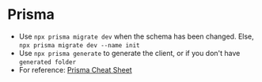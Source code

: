 # Prisma

- Use `npx prisma migrate dev` when the schema has been changed. Else, `npx prisma migrate dev --name init`
- Use `npx prisma generate` to generate the client, or if you don't have `generated folder`
- For reference: [Prisma Cheat Sheet](https://github.com/emanuelefavero/prisma)